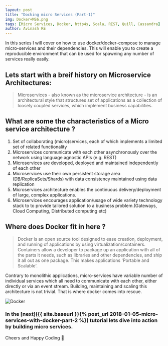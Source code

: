 ```yaml
---
layout: post
title: "Docking micro Services (Part-1)"
img: Docker+MS6.png
tags: [Micro Services, Docker, http4s, Scala, REST, Quill, Cassandra]
author: Avinash RE
---
```

In this series I will cover on how to use docker/docker-compose to manage micro-services and their dependencies. This will enable you to create a reproducible environment that can be used for spawning any number of services really easily.

## Lets start with a breif history on Microservice Architectures:

> Microservices - also known as the microservice architecture - is an architectural style that structures set of applications as a collection of loosely coupled services, which implement business capabilities.

## What are some the characteristics of a Micro service architecture ?

1. Set of collaborating (micro)services, each of which implements a limited set of related functionality
2. Microservices communicate with each other asynchronously over the network using language agnostic APIs (e.g. REST)
3. Microservices are developed, deployed and maintained independently of each other
4. Microservices use their own persistent storage area (DB/ReplicaSets/Shards) with data consistency maintained using data replication
5. Microservices architecture enables the continuous delivery/deployment of large, complex applications.
6. Microservices encourages application/usage of wide variety technology stack to to provide tailored solution to a business problem.(Gateways, Cloud Computing, Distributed computing etc)

## Where does Docker fit in here ?

> Docker is an open source tool designed to ease creation, deployment, and running of applications by using  virtualization/containers. Containers allow a developer to package up an application with all of the parts it needs, such as libraries and other dependencies, and ship it all out as one package. This makes applications 'Portable and Scalable'.

Contrary to monolithic applications, micro-services have variable number of individual services which all need to communicate with each other, either directly or via an event stream. Building, maintaining and scaling this architecture is not trivial. That is where docker comes into rescue.

![Docker]({{site.baseurl}}/assets/img/docker-ms-bg.png)


### In the [next]({{ site.baseurl }}{% post_url 2018-01-05-micro-services-with-docker-part-2 %}) tutorial lets dive into action by building micro services.

Cheers and Happy Coding 🤘
